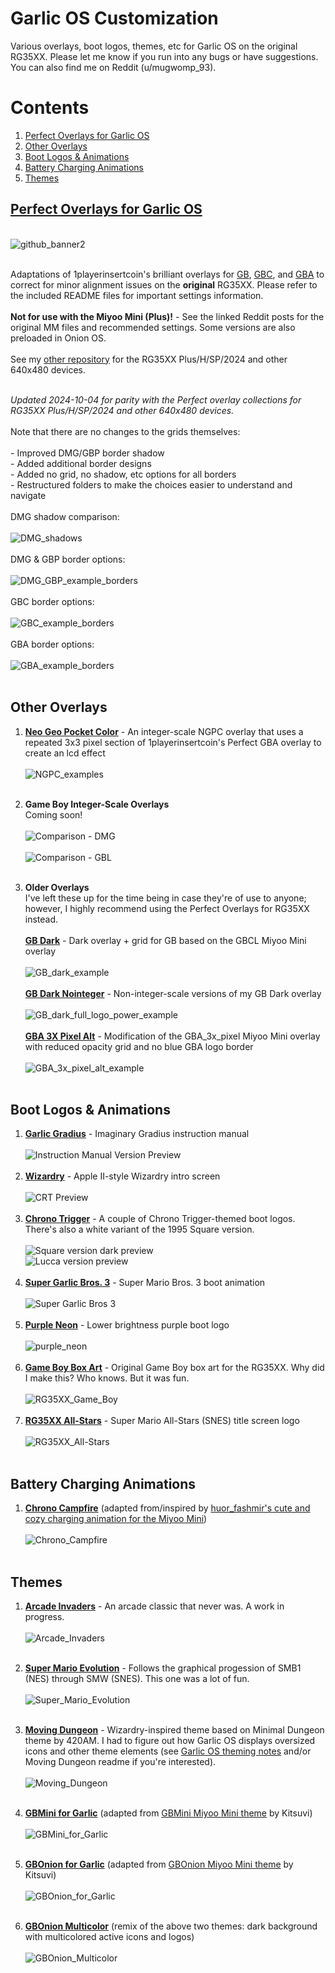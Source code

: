 # Garlic OS Customization

Various overlays, boot logos, themes, etc for Garlic OS on the original RG35XX. Please let me know if you run into any bugs or have suggestions. You can also find me on Reddit (u/mugwomp_93).

# Contents
1. [Perfect Overlays for Garlic OS](https://github.com/mugwomp93/GarlicOS_Customization#perfect-overlays-for-garlic-os)
2. [Other Overlays](https://github.com/mugwomp93/GarlicOS_Customization?tab=readme-ov-file#other-overlays)
3. [Boot Logos & Animations](https://github.com/mugwomp93/GarlicOS_Customization?tab=readme-ov-file#boot-logos--animations)
4. [Battery Charging Animations](https://github.com/mugwomp93/GarlicOS_Customization?tab=readme-ov-file#battery-charging-animations)
5. [Themes](https://github.com/mugwomp93/GarlicOS_Customization?tab=readme-ov-file#themes)

## [Perfect Overlays for Garlic OS](https://github.com/mugwomp93/GarlicOS_Customization/blob/main/Perfect_Overlays_for_RG35XX.zip)
<br>![github_banner2](https://github.com/user-attachments/assets/f5bcfdb1-2a82-4373-a33b-0d5b2ff9bd69)

<br>Adaptations of 1playerinsertcoin's brilliant overlays for [GB](https://www.reddit.com/r/MiyooMini/comments/18e2o0z/i_remastered_my_game_boy_dmg_overlay/), [GBC](https://www.reddit.com/r/MiyooMini/comments/1857xa7/i_made_a_game_boy_color_overlay/), and [GBA](https://www.reddit.com/r/MiyooMini/comments/18ovuld/i_made_a_game_boy_advance_overlay/?rdt=48158) to correct for minor alignment issues on the **original** RG35XX. Please refer to the included README files for important settings information.
<br><br>**Not for use with the Miyoo Mini (Plus)!** - See the linked Reddit posts for the original MM files and recommended settings. Some versions are also preloaded in Onion OS.
<br><br>See my [other repository](https://github.com/mugwomp93/muOS_Customization) for the RG35XX Plus/H/SP/2024 and other 640x480 devices.

<br>*Updated 2024-10-04 for parity with the Perfect overlay collections for RG35XX Plus/H/SP/2024 and other 640x480 devices.*
<br><br>Note that there are no changes to the grids themselves:<br>
<br>  - Improved DMG/GBP border shadow
<br>  - Added additional border designs
<br>  - Added no grid, no shadow, etc options for all borders
<br>  - Restructured folders to make the choices easier to understand and navigate
<br><br>DMG shadow comparison:
<br><br>![DMG_shadows](https://github.com/user-attachments/assets/69208f56-2795-41a9-bec3-7d18642efae7)
<br><br>DMG & GBP border options:
<br><br>![DMG_GBP_example_borders](https://github.com/user-attachments/assets/24659a6a-d214-4ff9-b672-eab4b18a8457)
<br><br>GBC border options:
<br><br>![GBC_example_borders](https://github.com/user-attachments/assets/6497b173-5520-479d-bda7-e0258e9c71b8)
<br><br>GBA border options:
<br><br>![GBA_example_borders](https://github.com/user-attachments/assets/b4fe01a8-cfec-4cfc-96d4-1a15bead594a)<br><br>


## Other Overlays
1. **[Neo Geo Pocket Color](https://github.com/mugwomp93/GarlicOS_Customization/blob/main/NGPC_mugwomp93.zip)** - An integer-scale NGPC overlay that uses a repeated 3x3 pixel section of 1playerinsertcoin's Perfect GBA overlay to create an lcd effect<br><br>![NGPC_examples](https://github.com/user-attachments/assets/6f363fe0-6d2b-425f-b906-f4c6edf3bdc0)<br><br>

2. **Game Boy Integer-Scale Overlays**
<br>Coming soon!<br><br>![Comparison - DMG](https://github.com/user-attachments/assets/8c13f8eb-436d-4ec1-a934-ff3e35e9a1cd)<br><br>![Comparison - GBL](https://github.com/user-attachments/assets/8cf02800-a65b-4b50-a2d4-c94131cf66ec)<br><br>

3. **Older Overlays**
<br> I've left these up for the time being in case they're of use to anyone; however, I highly recommend using the Perfect Overlays for RG35XX instead.<br>
<br> **[GB Dark](https://github.com/mugwomp93/GarlicOS_Customization/blob/main/GB_Dark.zip)** - Dark overlay + grid for GB based on the GBCL Miyoo Mini overlay<br><br>![GB_dark_example](https://github.com/mugwomp93/GarlicOS_Customization/assets/143192398/6cb58cb8-5c67-4b56-862c-485d28f4fcc5)<br>
<br> **[GB Dark Nointeger](https://github.com/mugwomp93/GarlicOS_Customization/blob/main/GB_Dark_No_Integer.zip)** - Non-integer-scale versions of my GB Dark overlay<br><br>![GB_dark_full_logo_power_example](https://github.com/mugwomp93/GarlicOS_Customization/assets/143192398/fba81488-fa17-4f33-835b-3bb053befd57)<br>
<br> **[GBA 3X Pixel Alt](https://github.com/mugwomp93/GarlicOS_Customization/blob/main/GBA_3x_pixel_alt.zip)** - Modification of the GBA_3x_pixel Miyoo Mini overlay with reduced opacity grid and no blue GBA logo border<br><br>![GBA_3x_pixel_alt_example](https://github.com/mugwomp93/GarlicOS_Customization/assets/143192398/72857307-e831-4688-a2b9-0631a176f0b6)<br><br>


## Boot Logos & Animations
1. **[Garlic Gradius](https://github.com/mugwomp93/GarlicOS_Customization/blob/main/Garlic_Gradius_BootLogo.zip)** - Imaginary Gradius instruction manual<br><br>![Instruction Manual Version Preview](https://github.com/mugwomp93/GarlicOS_Customization/assets/143192398/de54deea-352f-408e-83eb-6c50b6604068)<br><br>
2. **[Wizardry](https://github.com/mugwomp93/GarlicOS_Customization/blob/main/Wizardry_BootLogo.zip)** - Apple II-style Wizardry intro screen<br><br>![CRT Preview](https://github.com/mugwomp93/GarlicOS_Customization/assets/143192398/247bb997-4e80-4c93-8405-a5afc9140596)<br><br>
3. **[Chrono Trigger](https://github.com/mugwomp93/GarlicOS_Customization/blob/main/Chrono_BootLogos.zip)** - A couple of Chrono Trigger-themed boot logos. There's also a white variant of the 1995 Square version.<br><br>![Square version dark preview](https://github.com/mugwomp93/GarlicOS_Customization/assets/143192398/ec0f0dca-b048-41e1-94f9-392891fcf721)<br>![Lucca version preview](https://github.com/mugwomp93/GarlicOS_Customization/assets/143192398/ac5a69c3-d8b3-41f3-96c0-68a7c9ca6bf5)<br><br>
4. **[Super Garlic Bros. 3](https://github.com/mugwomp93/GarlicOS_Customization/blob/main/Super%20Garlic%20Bros%203.zip)** - Super Mario Bros. 3 boot animation<br><br>![Super Garlic Bros 3](https://github.com/mugwomp93/GarlicOS_Customization/assets/143192398/7b224ef7-eb24-4fc4-bcf2-78573f564e0b)<br><br>
5. **[Purple Neon](https://github.com/mugwomp93/GarlicOS_Customization/blob/main/Purple_Neon_BootLogo.zip)** - Lower brightness purple boot logo<br><br>![purple_neon](https://github.com/mugwomp93/GarlicOS_Customization/assets/143192398/fe4c65cc-def1-424d-a75b-456c2c06324e)<br><br>
6. **[Game Boy Box Art](https://github.com/mugwomp93/GarlicOS_Customization/blob/main/Game_Boy_Box_Art_BootLogo.zip)** - Original Game Boy box art for the RG35XX. Why did I make this? Who knows. But it was fun.<br><br>![RG35XX_Game_Boy](https://github.com/mugwomp93/GarlicOS_Customization/assets/143192398/f181424f-47c1-4447-9a48-bcf07dccdaee)
<br><br>
7. **[RG35XX All-Stars](https://github.com/mugwomp93/GarlicOS_Customization/blob/main/RG35XX_All-Stars_BootLogo.zip)** - Super Mario All-Stars (SNES) title screen logo<br><br>![RG35XX_All-Stars](https://github.com/mugwomp93/GarlicOS_Customization/assets/143192398/f76dc2d4-3abb-4296-b6fe-0bd7915aad51)<br><br>


## Battery Charging Animations
1. **[Chrono Campfire](https://github.com/mugwomp93/GarlicOS_Customization/blob/main/Chrono_Campfire.zip)** (adapted from/inspired by [huor_fashmir's cute and cozy charging animation for the Miyoo Mini](https://www.reddit.com/r/MiyooMini/comments/1b19k49/i_made_this_cute_and_simple_chrono_trigger/))<br><br>![Chrono_Campfire](https://github.com/mugwomp93/GarlicOS_Customization/assets/143192398/4491aab3-7087-4445-898d-ac11ca2c5654)<br><br>


## Themes
1. **[Arcade Invaders](https://github.com/mugwomp93/GarlicOS_Customization/blob/main/Arcade_Invaders.zip)** - An arcade classic that never was. A work in progress.<br><br>![Arcade_Invaders](https://github.com/mugwomp93/GarlicOS_Customization/assets/143192398/739a5148-7b8e-40e1-8afb-ec5f88bfb201)<br><br>

2. **[Super Mario Evolution](https://github.com/mugwomp93/GarlicOS_Customization/blob/main/Super_Mario_Evolution.zip)** - Follows the graphical progession of SMB1 (NES) through SMW (SNES). This one was a lot of fun.<br><br>![Super_Mario_Evolution](https://github.com/mugwomp93/GarlicOS_Customization/assets/143192398/ce0a4164-03ec-457b-b23a-b3e226dd6509)<br><br>

3. **[Moving Dungeon](https://github.com/mugwomp93/GarlicOS_Customization/blob/main/Moving_Dungeon.zip)** - Wizardry-inspired theme based on Minimal Dungeon theme by 420AM. I had to figure out how Garlic OS displays oversized icons and other theme elements (see [Garlic OS theming notes](https://github.com/mugwomp93/GarlicOS_Customization/blob/main/GarlicOS%20Theming%20Notes.xlsx) and/or Moving Dungeon readme if you're interested).<br><br>![Moving_Dungeon](https://github.com/mugwomp93/GarlicOS_Customization/assets/143192398/2350ffc2-c406-4634-9168-2ba6c3c842f3)<br><br>

4. **[GBMini for Garlic](https://github.com/mugwomp93/GarlicOS_Customization/blob/main/GBMini_for_Garlic.zip)** (adapted from [GBMini Miyoo Mini theme](https://www.reddit.com/r/MiyooMini/comments/vdxg1a/gbonion_theme_and_customizations/?rdt=57022) by Kitsuvi)<br><br>![GBMini_for_Garlic](https://github.com/mugwomp93/GarlicOS_Customization/assets/143192398/7b175b24-5d18-40d9-971d-49b8819afa52)<br><br>

5. **[GBOnion for Garlic](https://github.com/mugwomp93/GarlicOS_Customization/blob/main/GBOnion_for_Garlic.zip)** (adapted from [GBOnion Miyoo Mini theme](https://www.reddit.com/r/MiyooMini/comments/vdxg1a/gbonion_theme_and_customizations/?rdt=57022) by Kitsuvi)<br><br>![GBOnion_for_Garlic](https://github.com/mugwomp93/GarlicOS_Customization/assets/143192398/1650fb02-9d23-4497-b53c-093d3740b474)<br><br>

6. **[GBOnion Multicolor](https://github.com/mugwomp93/GarlicOS_Customization/blob/main/GBOnion_Multicolor.zip)** (remix of the above two themes: dark background with multicolored active icons and logos)<br><br>![GBOnion_Multicolor](https://github.com/mugwomp93/GarlicOS_Customization/assets/143192398/0e7986cb-33e5-4fa6-adcf-4937ec17f8b4)<br><br>
